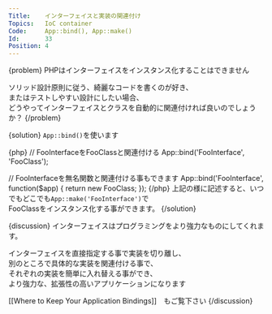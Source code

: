 ```yaml
---
Title:    インターフェイスと実装の関連付け
Topics:   IoC container
Code:     App::bind(), App::make()
Id:       33
Position: 4
---
```


{problem}
PHPはインターフェイスをインスタンス化することはできません　　

ソリッド設計原則に従う、綺麗なコードを書くのが好き、  
またはテストしやすい設計にしたい場合、  
どうやってインターフェイスとクラスを自動的に関連付ければ良いのでしょうか？
{/problem}

{solution}
`App::bind()`を使います

{php}
// FooInterfaceをFooClassと関連付ける
App::bind('FooInterface', 'FooClass');

// FooInterfaceを無名関数と関連付ける事もできます
App::bind('FooInterface', function($app)
{
	return new FooClass;
});
{/php}
上記の様に記述すると、いつでもどこでも`App::make('FooInterface')`で  
FooClassをインスタンス化する事ができます。
{/solution}

{discussion}
インターフェイスはプログラミングをより強力なものにしてくれます。  

インターフェイスを直接指定する事で実装を切り離し、  
別のところで具体的な実装を関連付ける事で、  
それぞれの実装を簡単に入れ替える事ができ、  
より強力な、拡張性の高いアプリケーションになります

[[Where to Keep Your Application Bindings]]　もご覧下さい
{/discussion}
